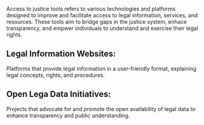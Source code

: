 Access to justice tools refers to various technologies and platforms designed to improve and facilitate access to legal information, services, and resources. These tools aim to bridge gaps in the justice system, enhace transparency, and empwer individuals to understand and exercise their legal rights.

## Legal Information Websites:
   Platforms that provide legal information in a user-friendly format, explaining legal concepts, rights, and procedures.

## Open Lega Data Initiatives:
   Projects that advocate for and promote the open availability of legal data to enhance transparency and public understanding.
